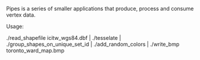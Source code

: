 Pipes is a series of smaller applications that produce, process and consume vertex data.

Usage:

./read_shapefile icitw_wgs84.dbf | ./tesselate | ./group_shapes_on_unique_set_id | ./add_random_colors | ./write_bmp toronto_ward_map.bmp
